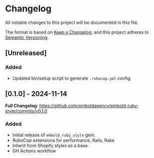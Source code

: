 # Changelog

All notable changes to this project will be documented in this file.

The format is based on [Keep a Changelog](https://keepachangelog.com/en/1.1.0/),
and this project adheres to [Semantic Versioning](https://semver.org/spec/v2.0.0.html).

## [Unreleased]

### Added
- Updated bin/setup script to generate `.rubocop.yml` config


## [0.1.0] - 2024-11-14

**Full Changelog**: https://github.com/emboldagency/embold-ruby-style/commits/v0.1.0

### Added
- Initial release of `embold_ruby_style` gem.
- RuboCop extensions for performance, Rails, Rake
- Inherit from Shopify styles as a base.
- GH Actions workflow
